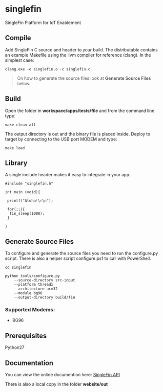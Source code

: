 # singlefin
SingleFin Platform for IoT Enablement

## Compile

Add SingleFin C source and header to your build. The distributable contains an example Makefile using the llvm compiler for reference (clang). In the simplest case:

```
clang.exe -o singlefin.o -c singlefin.c
```

> On how to generate the source files look at **Generate Source Files** below.

## Build

Open the folder in **workspace/apps/tests/file** and from the command line type:

```
make clean all
```

The output directory is out and the binary file is placed inside. Deploy to target by connecting to the USB port MODEM and type:

```
make load
```

## Library

A single include header makes it easy to integrate in your app.

```
#include "singlefin.h"

int main (void){
	
 printf("Aloha!\r\n");

 for(;;){
  fin_sleep(1000);
 }

}
```

## Generate Source Files

To configure and generate the source files you need to run the configure.py script. There is also a helper script configure.ps1 to call with PowerShell.

```
cd singlefin
```

```
python tools/configure.py 
	--source-directory src-input 
	--platform threadx 
	--architecture arm32 
	--module bg96 
	--output-directory build/fin 
```

### Supported Modems:
- BG96

## Prerequisites

Python27

## Documentation

You can view the online documention here: [SingleFin API](http://noomio.com.au/singlefin/)

There is also a local copy in the folder **website/out**
